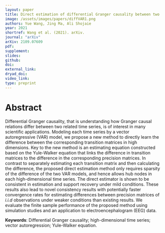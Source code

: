 ```yaml
---
layout: paper
title: Direct estimation of differential Granger causality between two high-dimensional time series
image: /assets/images/papers/diffVAR1.png
authors: Yue Wang, Jing Ma, Ali Shojaie 
year: 2021
shortref: Wang et al. (2021). arXiv.
journal: "arXiv"
arXiv: 2109.07609
pdf:
supplement:
slides: 
github: 
doi: 
external_link:
dryad_doi:
video_link:
type: preprint
---
```


# Abstract

Differential Granger causality, that is understanding how Granger causal relations differ between two related time series, is of interest in many scientific applications. Modeling each time series by a vector autoregressive (VAR) model, we propose a new method to directly learn the difference between the corresponding transition matrices in high dimensions. Key to the new method is an estimating equation constructed based on the Yule-Walker equation that links the difference in transition matrices to the difference in the corresponding precision matrices. In contrast to separately estimating each transition matrix and then calculating the difference, the proposed direct estimation method only requires sparsity of the difference of the two VAR models, and hence allows hub nodes in each high-dimensional time series. The direct estimator is shown to be consistent in estimation and support recovery under mild conditions. These results also lead to novel consistency results with potentially faster convergence rates for estimating differences between precision matrices of *i.i.d* observations under weaker conditions than existing results. We evaluate the finite sample performance of the proposed method using simulation studies and an application to electroencephalogram (EEG) data.

**Keywords**: Differential Granger causality;  high-dimensional time series; vector autoregression; Yule-Walker equation.

